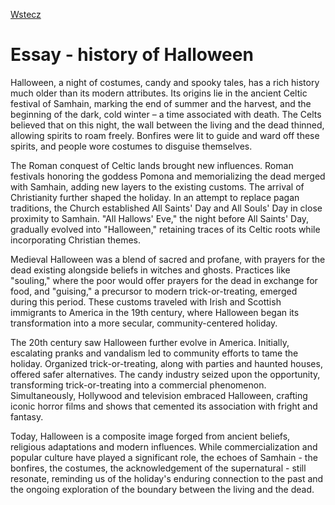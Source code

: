 [Wstecz](../angielski.md)

# Essay - history of Halloween

Halloween, a night of costumes, candy and spooky tales, has a rich history much older than its modern attributes. Its origins lie in the ancient Celtic festival of Samhain, marking the end of summer and the harvest, and the beginning of the dark, cold winter – a time associated with death. The Celts believed that on this night, the wall between the living and the dead thinned, allowing spirits to roam freely. Bonfires were lit to guide and ward off these spirits, and people wore costumes to disguise themselves.

The Roman conquest of Celtic lands brought new influences. Roman festivals honoring the goddess Pomona and memorializing the dead merged with Samhain, adding new layers to the existing customs. The arrival of Christianity further shaped the holiday. In an attempt to replace pagan traditions, the Church established All Saints' Day and All Souls' Day in close proximity to Samhain. "All Hallows' Eve," the night before All Saints' Day, gradually evolved into "Halloween," retaining traces of its Celtic roots while incorporating Christian themes.

Medieval Halloween was a blend of sacred and profane, with prayers for the dead existing alongside beliefs in witches and ghosts. Practices like "souling," where the poor would offer prayers for the dead in exchange for food, and "guising," a precursor to modern trick-or-treating, emerged during this period. These customs traveled with Irish and Scottish immigrants to America in the 19th century, where Halloween began its transformation into a more secular, community-centered holiday.

The 20th century saw Halloween further evolve in America. Initially, escalating pranks and vandalism led to community efforts to tame the holiday. Organized trick-or-treating, along with parties and haunted houses, offered safer alternatives. The candy industry seized upon the opportunity, transforming trick-or-treating into a commercial phenomenon. Simultaneously, Hollywood and television embraced Halloween, crafting iconic horror films and shows that cemented its association with fright and fantasy.

Today, Halloween is a composite image forged from ancient beliefs, religious adaptations and modern influences. While commercialization and popular culture have played a significant role, the echoes of Samhain - the bonfires, the costumes, the acknowledgement of the supernatural - still resonate, reminding us of the holiday's enduring connection to the past and the ongoing exploration of the boundary between the living and the dead.
